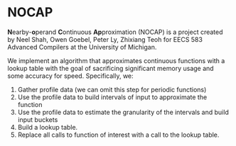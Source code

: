 # NOCAP
**N**earby-**o**perand **C**ontinuous **Ap**proximation (NOCAP) is a project created by Neel Shah, Owen Goebel, Peter Ly, Zhixiang Teoh for EECS 583 Advanced Compilers at the University of Michigan.

We implement an algorithm that approximates continuous functions with a lookup table with the goal of sacrificing significant memory usage and some accuracy for speed. Specifically, we:
1. Gather profile data (we can omit this step for periodic functions)
2. Use the profile data to build intervals of input to approximate the function
3. Use the profile data to estimate the granularity of the intervals and build input buckets
4. Build a lookup table.
5. Replace all calls to function of interest with a call to the lookup table.
